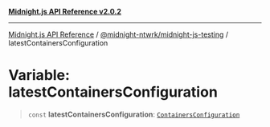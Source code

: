 [**Midnight.js API Reference v2.0.2**](../../../README.md)

***

[Midnight.js API Reference](../../../packages.md) / [@midnight-ntwrk/midnight-js-testing](../README.md) / latestContainersConfiguration

# Variable: latestContainersConfiguration

> `const` **latestContainersConfiguration**: [`ContainersConfiguration`](../interfaces/ContainersConfiguration.md)
